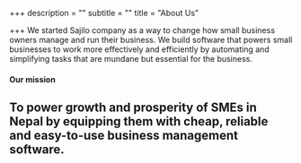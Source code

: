+++
description = ""
subtitle = ""
title = "About Us"

+++
We started Sajilo company as a way to change how small business owners manage and run their business. We build software that powers small businesses to work more effectively and efficiently by automating and simplifying tasks that are mundane but essential for the business.

#### Our mission

## To power growth and prosperity of SMEs in Nepal by equipping them with cheap, reliable and easy-to-use business management software.